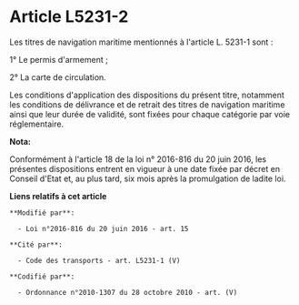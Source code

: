 # Article L5231-2

Les titres de navigation maritime mentionnés à l'article L. 5231-1 sont : 

1° Le permis d'armement ;

2° La carte de circulation.

Les conditions d'application des dispositions du présent titre, notamment les conditions de délivrance et de retrait des
titres de navigation maritime ainsi que leur durée de validité, sont fixées pour chaque catégorie par voie réglementaire.

**Nota:**

Conformément à l'article 18 de la loi n° 2016-816 du 20 juin 2016, les présentes dispositions entrent en vigueur à une date
fixée par décret en Conseil d'Etat et, au plus tard, six mois après la promulgation de ladite loi.

**Liens relatifs à cet article**

	**Modifié par**:

	  - Loi n°2016-816 du 20 juin 2016 - art. 15

	**Cité par**:

	  - Code des transports - art. L5231-1 (V)

	**Codifié par**:

	  - Ordonnance n°2010-1307 du 28 octobre 2010 - art. (V)

